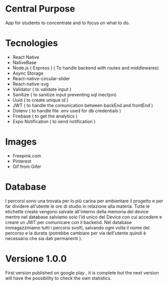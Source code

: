 # Central Purpose
App for students to concentrate and to focus on what to do.
# Tecnologies 
- React Native
- NativeBase
- Node.js ( Express ) ( To handle backend with routes and middlewares)
- Async Storage
- React-native-circular-slider
- React-native-svg
- Validator ( to validate input )
- Sanitize ( to sanitize input preventing sql inectjon)
- Uuid ( to create unique id )
- JWT ( to handle the comunication between backEnd and frontEnd )
- Dotenv ( to handle file .env used for db credentials )
- Firebase ( to get the analytics )
- Expo Notification ( to send notification )
# Images
- Freepink.com
- Pinterest
- Gif from Gifer
# Database
I percorsi sono una trovata per lo più carina per ambientare il progetto e per far dividere all'utente le ore di studio in relazione alla materia. Tutte le etichette create vengono salvate all'interno della memoria del device mentre nel database salviamo solo l'id unico del Device con cui accedere e creare un JWT per comunicare con il backend. Nel database immagazziniamo tutti i percorsi svolti, salvando ogni volta il nome del percorso e la durata (potrebbe cambiare per via dell'utente quindi è necessario che sia dati permanenti ).
# Versione 1.0.0
First version published on google play , it is complete but the next version will have the possibility to check the own statistics.
